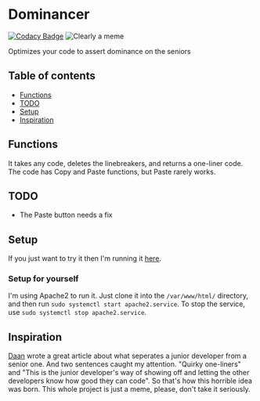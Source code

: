 # Dominancer

[![Codacy Badge](https://api.codacy.com/project/badge/Grade/dfc1a32df0e945b89394101efe83a2d9)](https://app.codacy.com/manual/RandomByteFF/Dominancer?utm_source=github.com&utm_medium=referral&utm_content=RandomByteFF/Dominancer&utm_campaign=Badge_Grade_Dashboard)
<img alt="Clearly a meme" src="https://img.shields.io/badge/Clearly-a meme-brightgreen"><br>

Optimizes your code to assert dominance on the seniors

## Table of contents
* [Functions](#functions)
* [TODO](#todo)
* [Setup](#setup)
* [Inspiration](#inspiration)

## Functions
It takes any code, deletes the linebreakers, and returns a one-liner code. The code has Copy and Paste functions, but Paste rarely works.

## TODO
  * The Paste button needs a fix

## Setup
If you just want to try it then I'm running it <a href="http://notmyevilbotnet.ddns.net/dominancer">here</a>. 
### Setup for yourself
I'm using Apache2 to run it. Just clone it into the `/var/www/html/` directory, and then run `sudo systemctl start apache2.service`. To stop the service, use `sudo systemctl stop apache2.service`.

## Inspiration
<a href="https://medium.com/better-programming/the-differences-between-a-junior-mid-level-and-senior-developer-bb2cb2eb000d">Daan</a> wrote a great article about what seperates a junior developer from a senior one. And two sentences caught my attention. "Quirky one-liners" and "This is the junior developer's way of showing off and letting the other developers know how good they can code". So that's how this horrible idea was born. This whole project is just a meme, please, don't take it seriously.
